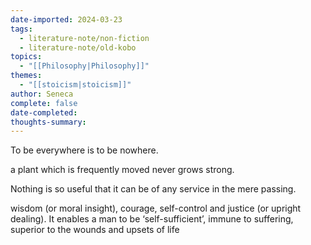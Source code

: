 ```yaml
---
date-imported: 2024-03-23
tags:
  - literature-note/non-fiction
  - literature-note/old-kobo
topics:
  - "[[Philosophy|Philosophy]]"
themes:
  - "[[stoicism|stoicism]]"
author: Seneca
complete: false
date-completed: 
thoughts-summary: 
---
```


To be everywhere is to be nowhere. 

a plant which is frequently moved never grows strong.

Nothing is so useful that it can be of any service in the mere passing.

wisdom (or moral insight), courage, self-control and justice (or upright dealing). It enables a man to be ‘self-sufficient’, immune to suffering, superior to the wounds and upsets of life